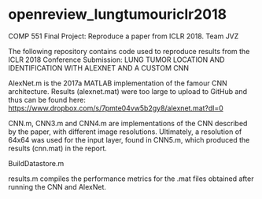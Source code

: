 # openreview_lungtumouriclr2018
COMP 551 Final Project: Reproduce a paper from ICLR 2018.
Team JVZ

The following repository contains code used to reproduce results from the ICLR 2018 Conference Submission: LUNG TUMOR LOCATION AND IDENTIFICATION WITH ALEXNET AND A CUSTOM CNN

AlexNet.m is the 2017a MATLAB implementation of the famour CNN architecture. Results (alexnet.mat) were too large to upload to GitHub and thus can be found here: https://www.dropbox.com/s/7pmte04vw5b2gy8/alexnet.mat?dl=0

CNN.m, CNN3.m and CNN4.m are implementations of the CNN described by the paper, with different image resolutions. Ultimately, a resolution of 64x64 was used for the input layer, found in CNN5.m, which produced the results (cnn.mat) in the report.

BuildDatastore.m 

results.m compiles the performance metrics for the .mat files obtained after running the CNN and AlexNet. 

